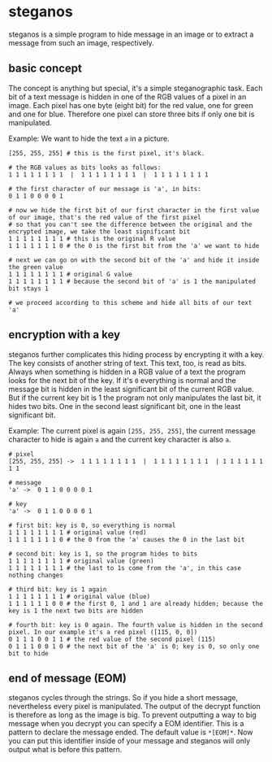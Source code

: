 # steganos
steganos is a simple program to hide message in an image
or to extract a message from such an image, respectively.

## basic concept
The concept is anything but special, it's a simple steganographic task.
Each bit of a text message is hidden in one of the RGB values of a pixel in an image.
Each pixel has one byte (eight bit) for the red value, one for green and one for blue.
Therefore one pixel can store three bits if only one bit is manipulated.<br>

Example: We want to hide the text `a` in a picture.
```
[255, 255, 255]	# this is the first pixel, it's black.

# the RGB values as bits looks as follows:
1 1 1 1 1 1 1 1  |  1 1 1 1 1 1 1 1  |  1 1 1 1 1 1 1 1

# the first character of our message is 'a', in bits:
0 1 1 0 0 0 0 1

# now we hide the first bit of our first character in the first value of our image, that's the red value of the first pixel
# so that you can't see the difference between the original and the encrypted image, we take the least significant bit
1 1 1 1 1 1 1 1 # this is the original R value
1 1 1 1 1 1 1 0 # the 0 is the first bit from the 'a' we want to hide

# next we can go on with the second bit of the 'a' and hide it inside the green value
1 1 1 1 1 1 1 1 # original G value
1 1 1 1 1 1 1 1 # because the second bit of 'a' is 1 the manipulated bit stays 1

# we proceed according to this scheme and hide all bits of our text 'a'
```

## encryption with a key
steganos further complicates this hiding process by encrypting it with a key.
The key consists of another string of text.
This text, too, is read as bits.
Always when something is hidden in a RGB value of a text the program looks for the next bit of the key.
If it's `0` everything is normal and the message bit is hidden in the least significant bit of the current RGB value.
But if the current key bit is 1 the program not only manipulates the last bit,
it hides two bits. One in the second least significant bit, one in the least significant bit.<br>

Example: The current pixel is again `[255, 255, 255]`, the current message character to hide is again `a` and
the current key character is also `a`.
```
# pixel
[255, 255, 255] -> 	1 1 1 1 1 1 1 1  |  1 1 1 1 1 1 1 1  | 1 1 1 1 1 1 1 1

# message
'a' -> 	0 1 1 0 0 0 0 1

# key
'a' -> 	0 1 1 0 0 0 0 1

# first bit: key is 0, so everything is normal
1 1 1 1 1 1 1 1 # original value (red)
1 1 1 1 1 1 1 0 # the 0 from the 'a' causes the 0 in the last bit

# second bit: key is 1, so the program hides to bits
1 1 1 1 1 1 1 1 # original value (green)
1 1 1 1 1 1 1 1 # the last to 1s come from the 'a', in this case nothing changes

# third bit: key is 1 again
1 1 1 1 1 1 1 1 # original value (blue)
1 1 1 1 1 1 0 0 # the first 0, 1 and 1 are already hidden; because the key is 1 the next two bits are hidden

# fourth bit: key is 0 again. The fourth value is hidden in the second pixel. In our example it's a red pixel ([115, 0, 0])
0 1 1 1 0 0 1 1 # the red value of the second pixel (115)
0 1 1 1 0 0 1 0 # the next bit of the 'a' is 0; key is 0, so only one bit to hide
```

## end of message (EOM)
steganos cycles through the strings.
So if you hide a short message, nevertheless every pixel is manipulated.
The output of the decrypt function is therefore as long as the image is big.
To prevent outputting a way to big message when you decrypt
you can specify a EOM identifier. This is a pattern to declare the message ended.
The default value is `*[EOM]*`.
Now you can put this identifier inside of your message and steganos will only output what is before this pattern.
